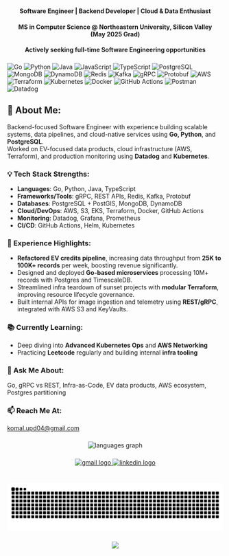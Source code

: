 

###

<h4 align="center"><b>Software Engineer | Backend Developer | Cloud & Data Enthusiast</b></h4>
<h4 align="center"><b>MS in Computer Science @ Northeastern University, Silicon Valley<br>(May 2025 Grad)</b></h4>
<h4 align="center"><b>Actively seeking full-time Software Engineering opportunities</b></h4>

###

<div align="left">

![Go](https://img.shields.io/badge/go-%2300ADD8.svg?style=for-the-badge&logo=go&logoColor=white) 
![Python](https://img.shields.io/badge/python-3670A0?style=for-the-badge&logo=python&logoColor=ffdd54) 
![Java](https://img.shields.io/badge/java-%23ED8B00.svg?style=for-the-badge&logo=openjdk&logoColor=white) 
![JavaScript](https://img.shields.io/badge/javascript-%23323330.svg?style=for-the-badge&logo=javascript&logoColor=%23F7DF1E) 
![TypeScript](https://img.shields.io/badge/typescript-%23007ACC.svg?style=for-the-badge&logo=typescript&logoColor=white) 
![PostgreSQL](https://img.shields.io/badge/PostgreSQL-%23316192.svg?style=for-the-badge&logo=postgresql&logoColor=white) 
![MongoDB](https://img.shields.io/badge/MongoDB-%234ea94b.svg?style=for-the-badge&logo=mongodb&logoColor=white) 
![DynamoDB](https://img.shields.io/badge/DynamoDB-4053D6?style=for-the-badge&logo=Amazon%20DynamoDB&logoColor=white) 
![Redis](https://img.shields.io/badge/redis-%23DD0031.svg?style=for-the-badge&logo=redis&logoColor=white) 
![Kafka](https://img.shields.io/badge/kafka-231F20?style=for-the-badge&logo=apachekafka&logoColor=white) 
![gRPC](https://img.shields.io/badge/gRPC-0080FF?style=for-the-badge&logo=grpc&logoColor=white) 
![Protobuf](https://img.shields.io/badge/Protobuf-3362AB?style=for-the-badge&logo=google&logoColor=white)
![AWS](https://img.shields.io/badge/AWS-%23FF9900.svg?style=for-the-badge&logo=amazon-aws&logoColor=white) 
![Terraform](https://img.shields.io/badge/Terraform-%235835CC.svg?style=for-the-badge&logo=terraform&logoColor=white) 
![Kubernetes](https://img.shields.io/badge/kubernetes-%23326ce5.svg?style=for-the-badge&logo=kubernetes&logoColor=white) 
![Docker](https://img.shields.io/badge/docker-%230db7ed.svg?style=for-the-badge&logo=docker&logoColor=white) 
![GitHub Actions](https://img.shields.io/badge/github%20actions-2088FF?style=for-the-badge&logo=github-actions&logoColor=white) 
![Postman](https://img.shields.io/badge/Postman-FF6C37?style=for-the-badge&logo=postman&logoColor=white) 
![Datadog](https://img.shields.io/badge/Datadog-632CA6?style=for-the-badge&logo=datadog&logoColor=white)

</div>

###

## 👋 About Me:

Backend-focused Software Engineer with experience building scalable systems, data pipelines, and cloud-native services using **Go, Python**, and **PostgreSQL**.  
Worked on EV-focused data products, cloud infrastructure (AWS, Terraform), and production monitoring using **Datadog** and **Kubernetes**.

### 💡 Tech Stack Strengths:

- **Languages**: Go, Python, Java, TypeScript
- **Frameworks/Tools**: gRPC, REST APIs, Redis, Kafka, Protobuf
- **Databases**: PostgreSQL + PostGIS, MongoDB, DynamoDB
- **Cloud/DevOps**: AWS, S3, EKS, Terraform, Docker, GitHub Actions
- **Monitoring**: Datadog, Grafana, Prometheus
- **CI/CD**: GitHub Actions, Helm, Kubernetes

### 🚀 Experience Highlights:

- **Refactored EV credits pipeline**, increasing data throughput from **25K to 100K+ records** per week, boosting revenue significantly.
- Designed and deployed **Go-based microservices** processing 10M+ records with Postgres and TimescaleDB.
- Streamlined infra teardown of sunset projects with **modular Terraform**, improving resource lifecycle governance.
- Built internal APIs for image ingestion and telemetry using **REST/gRPC**, integrated with AWS S3 and KeyVaults.

### 📚 Currently Learning:

- Deep diving into **Advanced Kubernetes Ops** and **AWS Networking**
- Practicing **Leetcode** regularly and building internal **infra tooling**

### 💬 Ask Me About:

Go, gRPC vs REST, Infra-as-Code, EV data products, AWS ecosystem, Postgres partitioning

### 📫 Reach Me At:

[komal.upd04@gmail.com](mailto:komal.upd04@gmail.com)

###

<div align="center">
  <img src="https://github-readme-stats.vercel.app/api/top-langs?username=komalup1991&locale=en&hide_title=false&layout=compact&card_width=320&langs_count=5&theme=tokyonight&hide_border=false" height="150" alt="languages graph"  />
</div>

###

<div align="center">
  <a href="mailto:komal.upd04@gmail.com" target="_blank">
    <img src="https://img.shields.io/static/v1?message=EMail&logo=gmail&label=&color=D14836&logoColor=white&labelColor=&style=for-the-badge" height="35" alt="gmail logo"  />
  </a>
  <a href="[https://www.linkedin.com/in/komalupadhyay/](https://www.linkedin.com/in/komal-upadhyay-aa69335a/)" target="_blank">
    <img src="https://img.shields.io/static/v1?message=LinkedIn&logo=linkedin&label=&color=0077B5&logoColor=white&labelColor=&style=for-the-badge" height="35" alt="linkedin logo"  />
  </a>
</div>

###

<br clear="both">

<img src="https://raw.githubusercontent.com/komalup1991/komalup1991/output/snake.svg" alt="Snake animation" />

###

<div align="center">
  <img src="https://profile-counter.glitch.me/komalup1991/count.svg?"  />
</div>
